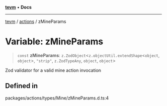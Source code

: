 [**tevm**](../../README.md) • **Docs**

***

[tevm](../../modules.md) / [actions](../README.md) / zMineParams

# Variable: zMineParams

> `const` **zMineParams**: `z.ZodObject`\<`z.objectUtil.extendShape`\<`object`, `object`\>, `"strip"`, `z.ZodTypeAny`, `object`, `object`\>

Zod validator for a valid mine action invocation

## Defined in

packages/actions/types/Mine/zMineParams.d.ts:4
